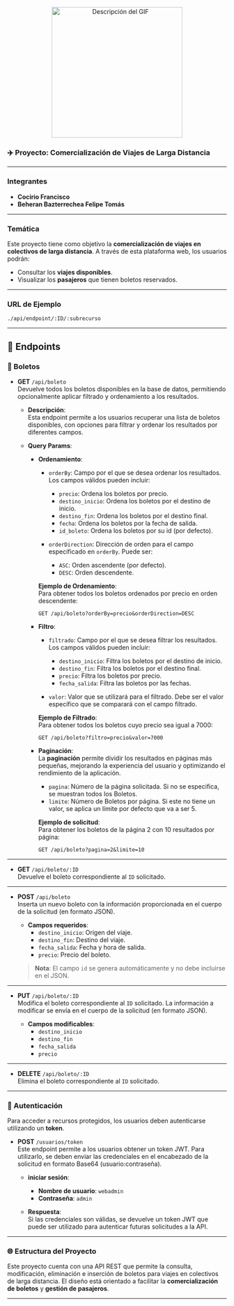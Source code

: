 <p align="center">
  <img src="https://cdn.pixabay.com/animation/2023/06/13/15/12/15-12-44-718_512.gif" alt="Descripción del GIF" width="300">
</p>

### ✈️ Proyecto: Comercialización de Viajes de Larga Distancia

---

### Integrantes  
- **Cocirio Francisco**  
- **Beheran Bazterrechea Felipe Tomás**

---

### Temática

Este proyecto tiene como objetivo la **comercialización de viajes en colectivos de larga distancia**. A través de esta plataforma web, los usuarios podrán:

- Consultar los **viajes disponibles**.
- Visualizar los **pasajeros** que tienen boletos reservados.

---

### URL de Ejemplo  
`./api/endpoint/:ID/:subrecurso`

---

## 🚏 Endpoints

### 🎫 Boletos

- **GET** `/api/boleto`  
  Devuelve todos los boletos disponibles en la base de datos, permitiendo opcionalmente aplicar filtrado y ordenamiento a los resultados.

  - **Descripción**:  
    Esta endpoint permite a los usuarios recuperar una lista de boletos disponibles, con opciones para filtrar y ordenar los resultados por diferentes campos.

  - **Query Params**:  
    - **Ordenamiento**:  
      - `orderBy`: Campo por el que se desea ordenar los resultados. Los campos válidos pueden incluir:
        - `precio`: Ordena los boletos por precio.
        - `destino_inicio`: Ordena los boletos por el destino de inicio.
        - `destino_fin`: Ordena los boletos por el destino final.
        - `fecha`: Ordena los boletos por la fecha de salida.
        - `id_boleto`: Ordena los boletos por su id (por defecto).
      
      - `orderDirection`: Dirección de orden para el campo especificado en `orderBy`. Puede ser:
        - `ASC`: Orden ascendente (por defecto).
        - `DESC`: Orden descendente.
  
      **Ejemplo de Ordenamiento**:  
      Para obtener todos los boletos ordenados por precio en orden descendente:
      ```http
      GET /api/boleto?orderBy=precio&orderDirection=DESC
      ```

    - **Filtro**:  
      - `filtrado`: Campo por el que se desea filtrar los resultados. Los campos válidos pueden incluir:
        - `destino_inicio`: Filtra los boletos por el destino de inicio.
        - `destino_fin`: Filtra los boletos por el destino final.
        - `precio`: Filtra los boletos por precio.
        - `fecha_salida`: Filtra las boletos por las fechas.

      - `valor`: Valor que se utilizará para el filtrado. Debe ser el valor específico que se comparará con el campo filtrado.

      **Ejemplo de Filtrado**:  
      Para obtener todos los boletos cuyo precio sea igual a 7000:
      ```http
      GET /api/boleto?filtro=precio&valor=7000
      ```
    - **Paginación**:  
      La **paginación** permite dividir los resultados en páginas más pequeñas, mejorando la experiencia del usuario y optimizando el rendimiento de la aplicación.

      - `pagina`: Número de la página solicitada. Si no se especifica, se muestran todos los Boletos.
      - `limite`: Número de Boletos por página. Si este no tiene un valor, se aplica un límite por defecto que va a ser 5.

      **Ejemplo de solicitud**:  
      Para obtener los boletos de la página 2 con 10 resultados por página:
      ```http
      GET /api/boleto?pagina=2&limite=10
      ```
      

---

- **GET** `/api/boleto/:ID`  
  Devuelve el boleto correspondiente al `ID` solicitado.

---

- **POST** `/api/boleto`  
  Inserta un nuevo boleto con la información proporcionada en el cuerpo de la solicitud (en formato JSON).

  - **Campos requeridos**:  
    - `destino_inicio`: Origen del viaje.  
    - `destino_fin`: Destino del viaje.  
    - `fecha_salida`: Fecha y hora de salida.  
    - `precio`: Precio del boleto.

  > **Nota**: El campo `id` se genera automáticamente y no debe incluirse en el JSON.

---

- **PUT** `/api/boleto/:ID`  
  Modifica el boleto correspondiente al `ID` solicitado. La información a modificar se envía en el cuerpo de la solicitud (en formato JSON).

  - **Campos modificables**:  
    - `destino_inicio`  
    - `destino_fin`  
    - `fecha_salida`  
    - `precio`

---

- **DELETE** `/api/boleto/:ID`  
  Elimina el boleto correspondiente al `ID` solicitado.

---

### 🔐 Autenticación

Para acceder a recursos protegidos, los usuarios deben autenticarse utilizando un **token**. 

- **POST** `/usuarios/token`  
  Este endpoint permite a los usuarios obtener un token JWT. Para utilizarlo, se deben enviar las credenciales en el encabezado de la solicitud en formato Base64 (usuario:contraseña).

  - **iniciar sesión**:  
    - **Nombre de usuario**: `webadmin`  
    - **Contraseña**: `admin`

  - **Respuesta**:  
    Si las credenciales son válidas, se devuelve un token JWT que puede ser utilizado para autenticar futuras solicitudes a la API.


---

### 🌐 Estructura del Proyecto

Este proyecto cuenta con una API REST que permite la consulta, modificación, eliminación e inserción de boletos para viajes en colectivos de larga distancia. El diseño está orientado a facilitar la **comercialización de boletos** y **gestión de pasajeros**.

---
